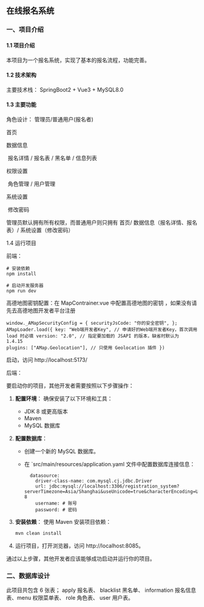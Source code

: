 ## 在线报名系统

### 一、项目介绍

#### 1.1 项目介绍

本项目为一个报名系统，实现了基本的报名流程，功能完善。

#### 1.2 技术架构

主要技术栈： SpringBoot2 + Vue3 + MySQL8.0

#### 1.3 主要功能

角色设计： 管理员/普通用户(报名者)

首页

数据信息

​ 报名详情 / 报名表 / 黑名单 / 信息列表

权限设置

​ 角色管理 / 用户管理

系统设置

​ 修改密码

管理员默认拥有所有权限，而普通用户则只拥有 首页/ 数据信息（报名详情、报名表）/ 系统设置（修改密码）

1.4 运行项目

前端：

```
# 安装依赖
npm install

# 启动开发服务器
npm run dev
```

高德地图密钥配置：在 MapContrainer.vue 中配置高德地图的密钥 ，如果没有请先去高德地图开发者平台注册

```vue
window._AMapSecurityConfig = { securityJsCode: "你的安全密钥", };
AMapLoader.load({ key: "Web端开发者Key", // 申请好的Web端开发者Key，首次调用
load 时必填 version: "2.0", // 指定要加载的 JSAPI 的版本，缺省时默认为 1.4.15
plugins: ["AMap.Geolocation"], // 只使用 Geolocation 插件 })
```

启动，访问 http://localhost:5173/

后端：

要启动你的项目，其他开发者需要按照以下步骤操作：

1. **配置环境**：
   确保安装了以下环境和工具：

   - JDK 8 或更高版本
   - Maven
   - MySQL 数据库

2. **配置数据库**：

   - 创建一个新的 MySQL 数据库。

   - 在 `src/main/resources/application.yaml 文件中配置数据库连接信息：

     ```properties
       datasource:
         driver-class-name: com.mysql.cj.jdbc.Driver
         url: jdbc:mysql://localhost:3306/registration_system?serverTimezone=Asia/Shanghai&useUnicode=true&characterEncoding=UTF-8
         username: # 账号
         password: # 密码
     ```

3. **安装依赖**：
   使用 Maven 安装项目依赖：

   ```sh
   mvn clean install
   ```

4. 运行项目，打开浏览器，访问 http://localhost:8085。

通过以上步骤，其他开发者应该能够成功启动并运行你的项目。

### 二、数据库设计

此项目共包含 6 张表； apply 报名表、 blacklist 黑名单、 information 报名信息表、menu 权限菜单表、 role 角色表、 user 用户表。
